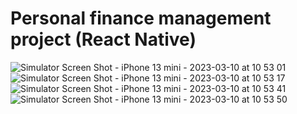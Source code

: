 # Personal finance management project (React Native)
![Simulator Screen Shot - iPhone 13 mini - 2023-03-10 at 10 53 01](https://user-images.githubusercontent.com/57450224/224211811-ba39c693-78f0-4ec7-9c7b-92dc06783e65.png )
![Simulator Screen Shot - iPhone 13 mini - 2023-03-10 at 10 53 17](https://user-images.githubusercontent.com/57450224/224211823-fdfa9f8d-61ee-4d46-b0a0-dddf4a6d66f4.png)
![Simulator Screen Shot - iPhone 13 mini - 2023-03-10 at 10 53 41](https://user-images.githubusercontent.com/57450224/224211833-f35335e5-67d1-4ab2-ab34-432511765b9b.png)
![Simulator Screen Shot - iPhone 13 mini - 2023-03-10 at 10 53 50](https://user-images.githubusercontent.com/57450224/224211838-5361a0e9-70f6-4496-aeaa-ba51c2f37b34.png)
